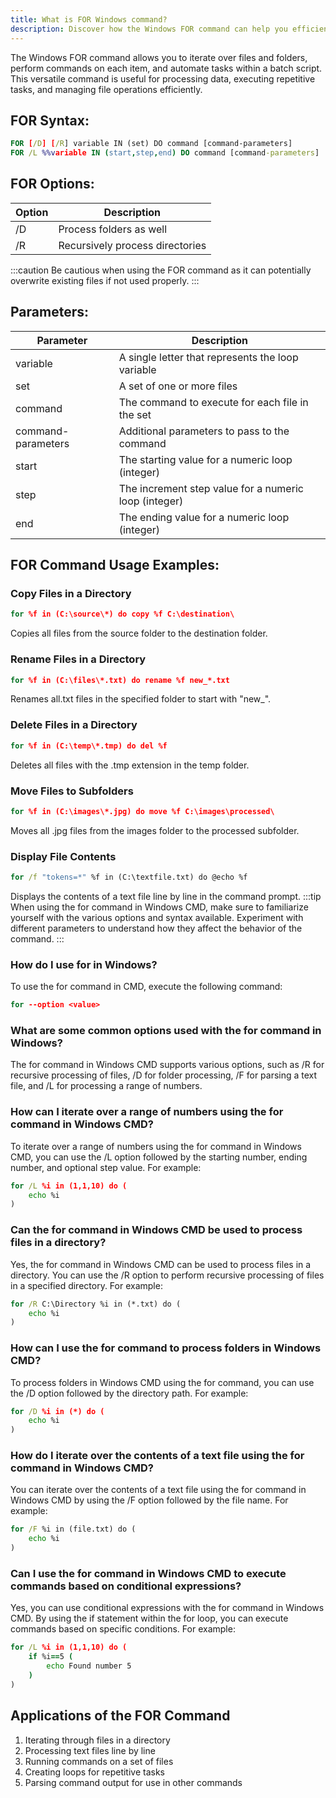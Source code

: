 ```yaml
---
title: What is FOR Windows command?
description: Discover how the Windows FOR command can help you efficiently process files and folders within a batch script.
---
```


The Windows FOR command allows you to iterate over files and folders, perform commands on each item, and automate tasks within a batch script. This versatile command is useful for processing data, executing repetitive tasks, and managing file operations efficiently.

## FOR Syntax:
```cmd
FOR [/D] [/R] variable IN (set) DO command [command-parameters]
FOR /L %%variable IN (start,step,end) DO command [command-parameters]
```

## FOR Options:

| Option   | Description                            |
|----------|----------------------------------------|
| /D       | Process folders as well                |
| /R       | Recursively process directories        |


:::caution
Be cautious when using the FOR command as it can potentially overwrite existing files if not used properly.
:::

## Parameters:

| Parameter          | Description                                             |
|--------------------|---------------------------------------------------------|
| variable           | A single letter that represents the loop variable       |
| set                | A set of one or more files                              |
| command            | The command to execute for each file in the set         |
| command-parameters | Additional parameters to pass to the command            |
| start              | The starting value for a numeric loop (integer)         |
| step               | The increment step value for a numeric loop (integer)   |
| end                | The ending value for a numeric loop (integer)           |
## FOR Command Usage Examples:
### Copy Files in a Directory
```cmd
for %f in (C:\source\*) do copy %f C:\destination\
```
Copies all files from the source folder to the destination folder.
### Rename Files in a Directory
```cmd
for %f in (C:\files\*.txt) do rename %f new_*.txt
```
Renames all.txt files in the specified folder to start with "new_".
### Delete Files in a Directory
```cmd
for %f in (C:\temp\*.tmp) do del %f
```
Deletes all files with the .tmp extension in the temp folder.
### Move Files to Subfolders
```cmd
for %f in (C:\images\*.jpg) do move %f C:\images\processed\
```
Moves all .jpg files from the images folder to the processed subfolder.
### Display File Contents
```cmd
for /f "tokens=*" %f in (C:\textfile.txt) do @echo %f
```
Displays the contents of a text file line by line in the command prompt.
:::tip
When using the for command in Windows CMD, make sure to familiarize yourself with the various options and syntax available. Experiment with different parameters to understand how they affect the behavior of the command.
:::

### How do I use for in Windows?
To use the for command in CMD, execute the following command:
```cmd
for --option <value>
```

### What are some common options used with the for command in Windows?
The for command in Windows CMD supports various options, such as /R for recursive processing of files, /D for folder processing, /F for parsing a text file, and /L for processing a range of numbers.

### How can I iterate over a range of numbers using the for command in Windows CMD?
To iterate over a range of numbers using the for command in Windows CMD, you can use the /L option followed by the starting number, ending number, and optional step value. For example:
```cmd
for /L %i in (1,1,10) do (
    echo %i
)
```

### Can the for command in Windows CMD be used to process files in a directory?
Yes, the for command in Windows CMD can be used to process files in a directory. You can use the /R option to perform recursive processing of files in a specified directory. For example:
```cmd
for /R C:\Directory %i in (*.txt) do (
    echo %i
)
```

### How can I use the for command to process folders in Windows CMD?
To process folders in Windows CMD using the for command, you can use the /D option followed by the directory path. For example:
```cmd
for /D %i in (*) do (
    echo %i
)
```

### How do I iterate over the contents of a text file using the for command in Windows CMD?
You can iterate over the contents of a text file using the for command in Windows CMD by using the /F option followed by the file name. For example:
```cmd
for /F %i in (file.txt) do (
    echo %i
)
```

### Can I use the for command in Windows CMD to execute commands based on conditional expressions?
Yes, you can use conditional expressions with the for command in Windows CMD. By using the if statement within the for loop, you can execute commands based on specific conditions. For example:
```cmd
for /L %i in (1,1,10) do (
    if %i==5 (
        echo Found number 5
    )
)
```
## Applications of the FOR Command

1. Iterating through files in a directory
2. Processing text files line by line
3. Running commands on a set of files
4. Creating loops for repetitive tasks
5. Parsing command output for use in other commands